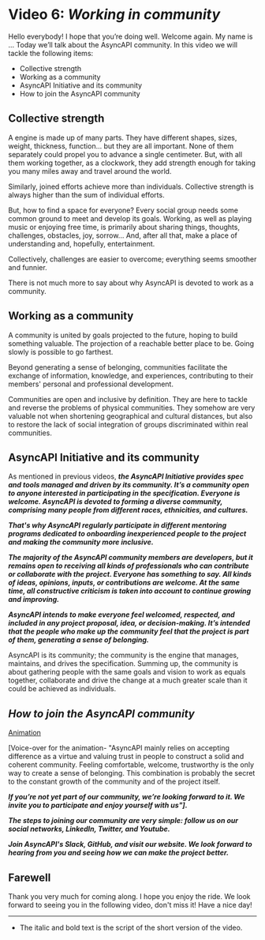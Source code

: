 # Video 6: ***Working in community***

Hello everybody! I hope that you’re doing well. Welcome again. My name is ... Today we’ll talk about the AsyncAPI community. In this video we will tackle the following items:

- Collective strength
- Working as a community
- AsyncAPI Initiative and its community
- How to join the AsyncAPI community

## Collective strength

A engine is made up of many parts. They have different shapes, sizes, weight, thickness, function... but they are all important. None of them separately could propel you to advance a single centimeter. But, with all them working together, as a clockwork, they add strength enough for taking you many miles away and travel around the world.

Similarly, joined efforts achieve more than individuals. Collective strength is always higher than the sum of individual efforts.

But, how to find a space for everyone? Every social group needs some common ground to meet and develop its goals. Working, as well as playing music or enjoying free time, is primarily about sharing things, thoughts, challenges, obstacles, joy, sorrow... And, after all that, make a place of understanding and, hopefully, entertainment. 

Collectively, challenges are easier to overcome; everything seems smoother and funnier.

There is not much more to say about why AsyncAPI is devoted to work as a community. 

## Working as a community

A community is united by goals projected to the future, hoping to build something valuable. The projection of a reachable better place to be. Going slowly is possible to go farthest. 

Beyond generating a sense of belonging, communities facilitate the exchange of information, knowledge, and experiences, contributing to their members' personal and professional development. 

Communities are open and inclusive by definition. They are here to tackle and reverse the problems of physical communities. They somehow are very valuable not when shortening geographical and cultural distances, but also to restore the lack of social integration of groups discriminated within real communities.

## AsyncAPI Initiative and its community

As mentioned in previous videos, ***the AsyncAPI Initiative provides spec and tools managed and driven by its community. It’s a community open to anyone interested in participating in the specification. Everyone is welcome. AsyncAPI is devoted to forming a diverse community, comprising many people from different races, ethnicities, and cultures.***

***That's why AsyncAPI regularly participate in different mentoring programs dedicated to onboarding inexperienced people to the project and making the community more inclusive.***

***The majority of the AsyncAPI community members are developers, but it remains open to receiving all kinds of professionals who can contribute or collaborate with the project. Everyone has something to say. All kinds of ideas, opinions, inputs, or contributions are welcome. At the same time, all constructive criticism is taken into account to continue growing and improving.***

***AsyncAPI intends to make everyone feel welcomed, respected, and included in any project proposal, idea, or decision-making. It’s intended that the people who make up the community feel that the project is part of them, generating a sense of belonging.***

AsyncAPI is its community; the community is the engine that manages, maintains, and drives the specification. Summing up, the community is about gathering people with the same goals and vision to work as equals together, collaborate and drive the change at a much greater scale than it could be achieved as individuals.

## ***How to join the AsyncAPI community***

[Animation](https://drive.google.com/file/d/14RYy0KoWe2h92FLkAO5UrMEOJr8JKR6R/view?usp=share_link)

[Voice-over for the animation- "AsyncAPI mainly relies on accepting difference as a virtue and valuing trust in people to construct a solid and coherent community. Feeling comfortable, welcome, trustworthy is the only way to create a sense of belonging. This combination is probably the secret to the constant growth of the community and of the project itself.

***If you’re not yet part of our community, we’re looking forward to it. We invite you to participate and enjoy yourself with us"].***

***The steps to joining our community are very simple: follow us on our social networks, LinkedIn, Twitter, and Youtube.***

***Join AsyncAPI's Slack, GitHub, and visit our website. We look forward to hearing from you and seeing how we can make the project better.***

## Farewell

Thank you very much for coming along. I hope you enjoy the ride. 
We look forward to seeing you in the following video, don't miss it! Have a nice day!

---

* The italic and bold text is the script of the short version of the video.

